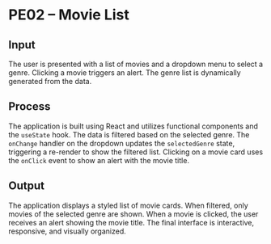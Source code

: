 # PE02 – Movie List

## Input
The user is presented with a list of movies and a dropdown menu to select a genre. Clicking a movie triggers an alert. The genre list is dynamically generated from the data.

## Process
The application is built using React and utilizes functional components and the `useState` hook. The data is filtered based on the selected genre. The `onChange` handler on the dropdown updates the `selectedGenre` state, triggering a re-render to show the filtered list. Clicking on a movie card uses the `onClick` event to show an alert with the movie title.

## Output
The application displays a styled list of movie cards. When filtered, only movies of the selected genre are shown. When a movie is clicked, the user receives an alert showing the movie title. The final interface is interactive, responsive, and visually organized.
